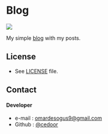 # Blog

[![](https://img.shields.io/github/license/cedoor/blog.svg?style=flat-square)](https://github.com/cedoor/blog/blob/dev/LICENSE)

My simple [blog](https://blog.cedoor.org/) with my posts. 

## License
* See [LICENSE](https://github.com/cedoor/blog/blob/dev/LICENSE) file.

## Contact
#### Developer
* e-mail : omardesogus9@gmail.com
* Github : [@cedoor](https://github.com/cedoor)